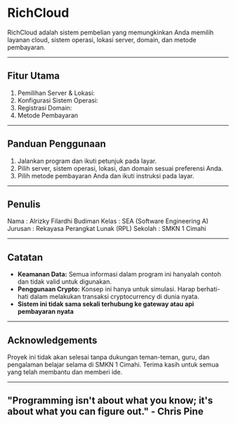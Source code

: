 # RichCloud

RichCloud adalah sistem pembelian yang memungkinkan Anda memilih layanan cloud, sistem operasi, lokasi server, domain, dan metode pembayaran.

-----------------------------------------
Fitur Utama
-----------------------------------------
1. Pemilihan Server & Lokasi:
2. Konfigurasi Sistem Operasi:
3. Registrasi Domain:
4. Metode Pembayaran

-----------------------------------------
Panduan Penggunaan
-----------------------------------------
1. Jalankan program dan ikuti petunjuk pada layar.
2. Pilih server, sistem operasi, lokasi, dan domain sesuai preferensi Anda.
3. Pilih metode pembayaran Anda dan ikuti instruksi pada layar.

-----------------------------------------
Penulis
-----------------------------------------
Nama    : Alrizky Filardhi Budiman
Kelas   : SEA (Software Engineering A)
Jurusan : Rekayasa Perangkat Lunak (RPL)
Sekolah : SMKN 1 Cimahi

-----------------------------------------
Catatan
-----------------------------------------
- **Keamanan Data:** Semua informasi dalam program ini hanyalah contoh dan tidak valid untuk digunakan.
- **Penggunaan Crypto:** Konsep ini hanya untuk simulasi. Harap berhati-hati dalam melakukan transaksi cryptocurrency di dunia nyata.
- **Sistem ini tidak sama sekali terhubung ke gateway atau api pembayaran nyata**

-----------------------------------------
Acknowledgements
-----------------------------------------
Proyek ini tidak akan selesai tanpa dukungan teman-teman, guru, dan pengalaman belajar selama di SMKN 1 Cimahi. 
Terima kasih untuk semua yang telah membantu dan memberi ide.

-----------------------------------------
"Programming isn't about what you know; 
it's about what you can figure out." - Chris Pine
-----------------------------------------
